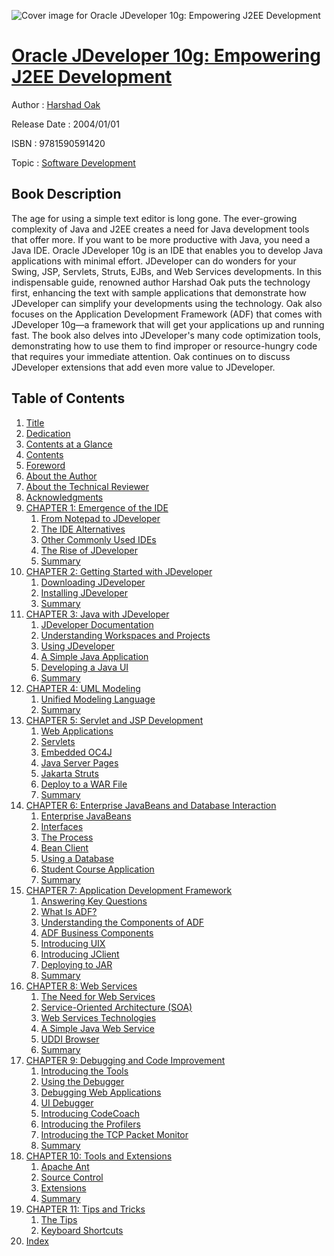 ![Cover image for Oracle JDeveloper 10g: Empowering J2EE Development](https://imgdetail.ebookreading.net/cover/cover/software_development/EB9781590591420.jpg)

[Oracle JDeveloper 10g: Empowering J2EE Development](https://ebookreading.net/view/book/Oracle+JDeveloper+10g%3A+Empowering+J2EE+Development-EB9781590591420_1.html "Oracle JDeveloper 10g: Empowering J2EE Development")
====================================================================================================================

Author : [Harshad Oak](https://ebookreading.net/search/author/Harshad+Oak)

Release Date : 2004/01/01

ISBN : 9781590591420

Topic : [Software Development](https://ebookreading.net/search/category/software-development)

Book Description
-----------------

The age for using a simple text editor is long gone. The ever-growing complexity of Java and J2EE creates a need for Java development tools that offer more. If you want to be more productive with Java, you need a Java IDE. Oracle JDeveloper 10g is an IDE that enables you to develop Java applications with minimal effort. JDeveloper can do wonders for your Swing, JSP, Servlets, Struts, EJBs, and Web Services developments.
In this indispensable guide, renowned author Harshad Oak puts the technology first, enhancing the text with sample applications that demonstrate how JDeveloper can simplify your developments using the technology. Oak also focuses on the Application Development Framework (ADF) that comes with JDeveloper 10g—a framework that will get your applications up and running fast.
The book also delves into JDeveloper's many code optimization tools, demonstrating how to use them to find improper or resource-hungry code that requires your immediate attention. Oak continues on to discuss JDeveloper extensions that add even more value to JDeveloper.
              
Table of Contents
-----------------

1. [Title](https://ebookreading.net/view/book/Oracle+JDeveloper+10g%3A+Empowering+J2EE+Development-EB9781590591420_2.html)
1. [Dedication](https://ebookreading.net/view/book/Oracle+JDeveloper+10g%3A+Empowering+J2EE+Development-EB9781590591420_4.html)
1. [Contents at a Glance](https://ebookreading.net/view/book/Oracle+JDeveloper+10g%3A+Empowering+J2EE+Development-EB9781590591420_5.html#contents_at_a_glanc)
1. [Contents](https://ebookreading.net/view/book/Oracle+JDeveloper+10g%3A+Empowering+J2EE+Development-EB9781590591420_6.html#contents)
1. [Foreword](https://ebookreading.net/view/book/Oracle+JDeveloper+10g%3A+Empowering+J2EE+Development-EB9781590591420_7.html#foreword)
1. [About the Author](https://ebookreading.net/view/book/Oracle+JDeveloper+10g%3A+Empowering+J2EE+Development-EB9781590591420_8.html#about_the_author)
1. [About the Technical Reviewer](https://ebookreading.net/view/book/Oracle+JDeveloper+10g%3A+Empowering+J2EE+Development-EB9781590591420_9.html#about_the_technical)
1. [Acknowledgments](https://ebookreading.net/view/book/Oracle+JDeveloper+10g%3A+Empowering+J2EE+Development-EB9781590591420_10.html#acknowledgments)
1. [CHAPTER 1: Emergence of the IDE](https://ebookreading.net/view/book/Oracle+JDeveloper+10g%3A+Empowering+J2EE+Development-EB9781590591420_11.html#emergence_of_the_id)
    1. [From Notepad to JDeveloper](https://ebookreading.net/view/book/Oracle+JDeveloper+10g%3A+Empowering+J2EE+Development-EB9781590591420_11.html#from_notepad_to_jde)
    1. [The IDE Alternatives](https://ebookreading.net/view/book/Oracle+JDeveloper+10g%3A+Empowering+J2EE+Development-EB9781590591420_11.html#the_ide_alternative)
    1. [Other Commonly Used IDEs](https://ebookreading.net/view/book/Oracle+JDeveloper+10g%3A+Empowering+J2EE+Development-EB9781590591420_11.html#other_commonly_used)
    1. [The Rise of JDeveloper](https://ebookreading.net/view/book/Oracle+JDeveloper+10g%3A+Empowering+J2EE+Development-EB9781590591420_11.html#the_rise_of_jdevelo)
    1. [Summary](https://ebookreading.net/view/book/Oracle+JDeveloper+10g%3A+Empowering+J2EE+Development-EB9781590591420_11.html#summary)
1. [CHAPTER 2: Getting Started with JDeveloper](https://ebookreading.net/view/book/Oracle+JDeveloper+10g%3A+Empowering+J2EE+Development-EB9781590591420_12.html#getting_started_wit)
    1. [Downloading JDeveloper](https://ebookreading.net/view/book/Oracle+JDeveloper+10g%3A+Empowering+J2EE+Development-EB9781590591420_12.html#downloading_jdevelo)
    1. [Installing JDeveloper](https://ebookreading.net/view/book/Oracle+JDeveloper+10g%3A+Empowering+J2EE+Development-EB9781590591420_12.html#installing_jdevelop)
    1. [Summary](https://ebookreading.net/view/book/Oracle+JDeveloper+10g%3A+Empowering+J2EE+Development-EB9781590591420_12.html#summary-id1)
1. [CHAPTER 3: Java with JDeveloper](https://ebookreading.net/view/book/Oracle+JDeveloper+10g%3A+Empowering+J2EE+Development-EB9781590591420_13.html#java_with_jdevelope)
    1. [JDeveloper Documentation](https://ebookreading.net/view/book/Oracle+JDeveloper+10g%3A+Empowering+J2EE+Development-EB9781590591420_13.html#jdeveloper_document)
    1. [Understanding Workspaces and Projects](https://ebookreading.net/view/book/Oracle+JDeveloper+10g%3A+Empowering+J2EE+Development-EB9781590591420_13.html#understanding_works)
    1. [Using JDeveloper](https://ebookreading.net/view/book/Oracle+JDeveloper+10g%3A+Empowering+J2EE+Development-EB9781590591420_13.html#using_jdeveloper)
    1. [A Simple Java Application](https://ebookreading.net/view/book/Oracle+JDeveloper+10g%3A+Empowering+J2EE+Development-EB9781590591420_13.html#a_simple_java_appli)
    1. [Developing a Java UI](https://ebookreading.net/view/book/Oracle+JDeveloper+10g%3A+Empowering+J2EE+Development-EB9781590591420_13.html#developing_a_java_u)
    1. [Summary](https://ebookreading.net/view/book/Oracle+JDeveloper+10g%3A+Empowering+J2EE+Development-EB9781590591420_13.html#summary-id2)
1. [CHAPTER 4: UML Modeling](https://ebookreading.net/view/book/Oracle+JDeveloper+10g%3A+Empowering+J2EE+Development-EB9781590591420_14.html#uml_modeling)
    1. [Unified Modeling Language](https://ebookreading.net/view/book/Oracle+JDeveloper+10g%3A+Empowering+J2EE+Development-EB9781590591420_14.html#unified_modeling_la)
    1. [Summary](https://ebookreading.net/view/book/Oracle+JDeveloper+10g%3A+Empowering+J2EE+Development-EB9781590591420_14.html#summary-id3)
1. [CHAPTER 5: Servlet and JSP Development](https://ebookreading.net/view/book/Oracle+JDeveloper+10g%3A+Empowering+J2EE+Development-EB9781590591420_15.html#servlet_and_jsp_dev)
    1. [Web Applications](https://ebookreading.net/view/book/Oracle+JDeveloper+10g%3A+Empowering+J2EE+Development-EB9781590591420_15.html#web_applications)
    1. [Servlets](https://ebookreading.net/view/book/Oracle+JDeveloper+10g%3A+Empowering+J2EE+Development-EB9781590591420_15.html#servlets)
    1. [Embedded OC4J](https://ebookreading.net/view/book/Oracle+JDeveloper+10g%3A+Empowering+J2EE+Development-EB9781590591420_15.html#embedded_oc4j)
    1. [Java Server Pages](https://ebookreading.net/view/book/Oracle+JDeveloper+10g%3A+Empowering+J2EE+Development-EB9781590591420_15.html#java_server_pages)
    1. [Jakarta Struts](https://ebookreading.net/view/book/Oracle+JDeveloper+10g%3A+Empowering+J2EE+Development-EB9781590591420_15.html#jakarta_struts)
    1. [Deploy to a WAR File](https://ebookreading.net/view/book/Oracle+JDeveloper+10g%3A+Empowering+J2EE+Development-EB9781590591420_15.html#deploy_to_a_war_fil)
    1. [Summary](https://ebookreading.net/view/book/Oracle+JDeveloper+10g%3A+Empowering+J2EE+Development-EB9781590591420_15.html#summary-id4)
1. [CHAPTER 6: Enterprise JavaBeans and Database Interaction](https://ebookreading.net/view/book/Oracle+JDeveloper+10g%3A+Empowering+J2EE+Development-EB9781590591420_16.html#enterprise_javabean)
    1. [Enterprise JavaBeans](https://ebookreading.net/view/book/Oracle+JDeveloper+10g%3A+Empowering+J2EE+Development-EB9781590591420_16.html#enterprise_javabean)
    1. [Interfaces](https://ebookreading.net/view/book/Oracle+JDeveloper+10g%3A+Empowering+J2EE+Development-EB9781590591420_16.html#interfaces)
    1. [The Process](https://ebookreading.net/view/book/Oracle+JDeveloper+10g%3A+Empowering+J2EE+Development-EB9781590591420_16.html#the_process)
    1. [Bean Client](https://ebookreading.net/view/book/Oracle+JDeveloper+10g%3A+Empowering+J2EE+Development-EB9781590591420_16.html#bean_client)
    1. [Using a Database](https://ebookreading.net/view/book/Oracle+JDeveloper+10g%3A+Empowering+J2EE+Development-EB9781590591420_16.html#using_a_database)
    1. [Student Course Application](https://ebookreading.net/view/book/Oracle+JDeveloper+10g%3A+Empowering+J2EE+Development-EB9781590591420_16.html#student_course_appl)
    1. [Summary](https://ebookreading.net/view/book/Oracle+JDeveloper+10g%3A+Empowering+J2EE+Development-EB9781590591420_16.html#summary-id5)
1. [CHAPTER 7: Application Development Framework](https://ebookreading.net/view/book/Oracle+JDeveloper+10g%3A+Empowering+J2EE+Development-EB9781590591420_17.html#application_develop)
    1. [Answering Key Questions](https://ebookreading.net/view/book/Oracle+JDeveloper+10g%3A+Empowering+J2EE+Development-EB9781590591420_17.html#answering_key_quest)
    1. [What Is ADF?](https://ebookreading.net/view/book/Oracle+JDeveloper+10g%3A+Empowering+J2EE+Development-EB9781590591420_17.html#what_is_adf_questio)
    1. [Understanding the Components of ADF](https://ebookreading.net/view/book/Oracle+JDeveloper+10g%3A+Empowering+J2EE+Development-EB9781590591420_17.html#understanding_the_c)
    1. [ADF Business Components](https://ebookreading.net/view/book/Oracle+JDeveloper+10g%3A+Empowering+J2EE+Development-EB9781590591420_17.html#adf_business_compon)
    1. [Introducing UIX](https://ebookreading.net/view/book/Oracle+JDeveloper+10g%3A+Empowering+J2EE+Development-EB9781590591420_17.html#introducing_uix)
    1. [Introducing JClient](https://ebookreading.net/view/book/Oracle+JDeveloper+10g%3A+Empowering+J2EE+Development-EB9781590591420_17.html#introducing_jclient)
    1. [Deploying to JAR](https://ebookreading.net/view/book/Oracle+JDeveloper+10g%3A+Empowering+J2EE+Development-EB9781590591420_17.html#deploying_to_jar)
    1. [Summary](https://ebookreading.net/view/book/Oracle+JDeveloper+10g%3A+Empowering+J2EE+Development-EB9781590591420_17.html#summary-id6)
1. [CHAPTER 8: Web Services](https://ebookreading.net/view/book/Oracle+JDeveloper+10g%3A+Empowering+J2EE+Development-EB9781590591420_18.html#web_services)
    1. [The Need for Web Services](https://ebookreading.net/view/book/Oracle+JDeveloper+10g%3A+Empowering+J2EE+Development-EB9781590591420_18.html#the_need_for_web_se)
    1. [Service-Oriented Architecture (SOA)](https://ebookreading.net/view/book/Oracle+JDeveloper+10g%3A+Empowering+J2EE+Development-EB9781590591420_18.html#service-oriented_ar)
    1. [Web Services Technologies](https://ebookreading.net/view/book/Oracle+JDeveloper+10g%3A+Empowering+J2EE+Development-EB9781590591420_18.html#web_services_techno)
    1. [A Simple Java Web Service](https://ebookreading.net/view/book/Oracle+JDeveloper+10g%3A+Empowering+J2EE+Development-EB9781590591420_18.html#a_simple_java_web_s)
    1. [UDDI Browser](https://ebookreading.net/view/book/Oracle+JDeveloper+10g%3A+Empowering+J2EE+Development-EB9781590591420_18.html#uddi_browser)
    1. [Summary](https://ebookreading.net/view/book/Oracle+JDeveloper+10g%3A+Empowering+J2EE+Development-EB9781590591420_18.html#summary-id7)
1. [CHAPTER 9: Debugging and Code Improvement](https://ebookreading.net/view/book/Oracle+JDeveloper+10g%3A+Empowering+J2EE+Development-EB9781590591420_19.html#debugging_and_code_)
    1. [Introducing the Tools](https://ebookreading.net/view/book/Oracle+JDeveloper+10g%3A+Empowering+J2EE+Development-EB9781590591420_19.html#introducing_the_too)
    1. [Using the Debugger](https://ebookreading.net/view/book/Oracle+JDeveloper+10g%3A+Empowering+J2EE+Development-EB9781590591420_19.html#using_the_debugger)
    1. [Debugging Web Applications](https://ebookreading.net/view/book/Oracle+JDeveloper+10g%3A+Empowering+J2EE+Development-EB9781590591420_19.html#debugging_web_appli)
    1. [UI Debugger](https://ebookreading.net/view/book/Oracle+JDeveloper+10g%3A+Empowering+J2EE+Development-EB9781590591420_19.html#ui_debugger)
    1. [Introducing CodeCoach](https://ebookreading.net/view/book/Oracle+JDeveloper+10g%3A+Empowering+J2EE+Development-EB9781590591420_19.html#introducing_codecoa)
    1. [Introducing the Profilers](https://ebookreading.net/view/book/Oracle+JDeveloper+10g%3A+Empowering+J2EE+Development-EB9781590591420_19.html#introducing_the_pro)
    1. [Introducing the TCP Packet Monitor](https://ebookreading.net/view/book/Oracle+JDeveloper+10g%3A+Empowering+J2EE+Development-EB9781590591420_19.html#introducing_the_tcp)
    1. [Summary](https://ebookreading.net/view/book/Oracle+JDeveloper+10g%3A+Empowering+J2EE+Development-EB9781590591420_19.html#summary-id8)
1. [CHAPTER 10: Tools and Extensions](https://ebookreading.net/view/book/Oracle+JDeveloper+10g%3A+Empowering+J2EE+Development-EB9781590591420_20.html#tools_and_extension)
    1. [Apache Ant](https://ebookreading.net/view/book/Oracle+JDeveloper+10g%3A+Empowering+J2EE+Development-EB9781590591420_20.html#apache_ant)
    1. [Source Control](https://ebookreading.net/view/book/Oracle+JDeveloper+10g%3A+Empowering+J2EE+Development-EB9781590591420_20.html#source_control)
    1. [Extensions](https://ebookreading.net/view/book/Oracle+JDeveloper+10g%3A+Empowering+J2EE+Development-EB9781590591420_20.html#extensions)
    1. [Summary](https://ebookreading.net/view/book/Oracle+JDeveloper+10g%3A+Empowering+J2EE+Development-EB9781590591420_20.html#summary-id9)
1. [CHAPTER 11: Tips and Tricks](https://ebookreading.net/view/book/Oracle+JDeveloper+10g%3A+Empowering+J2EE+Development-EB9781590591420_21.html#tips_and_tricks)
    1. [The Tips](https://ebookreading.net/view/book/Oracle+JDeveloper+10g%3A+Empowering+J2EE+Development-EB9781590591420_21.html#the_tips)
    1. [Keyboard Shortcuts](https://ebookreading.net/view/book/Oracle+JDeveloper+10g%3A+Empowering+J2EE+Development-EB9781590591420_21.html#keyboard_shortcuts)
1. [Index](https://ebookreading.net/view/book/Oracle+JDeveloper+10g%3A+Empowering+J2EE+Development-EB9781590591420_22.html#index)
